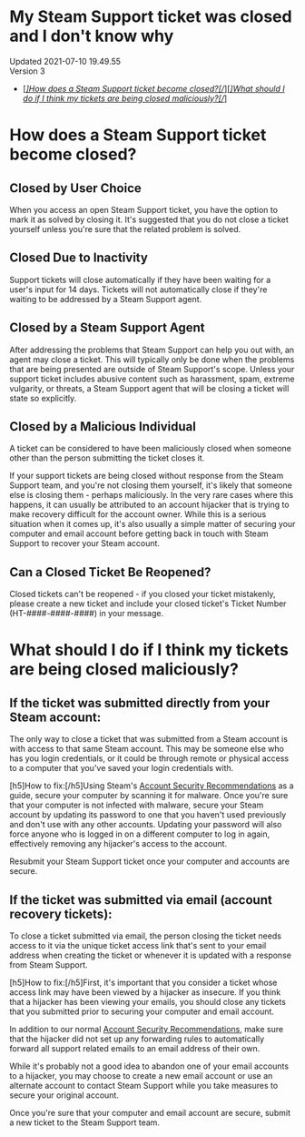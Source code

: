 # My Steam Support ticket was closed and I don't know why
Updated 2021-07-10 19.49.55  
Version 3  

* [[*]How does a Steam Support ticket become closed?[/*]](#whyclosed)[[*]What should I do if I think my tickets are being closed maliciously?[/*]](#malclosed)

  
  
# How does a Steam Support ticket become closed?
  
## Closed by User Choice
When you access an open Steam Support ticket, you have the option to mark it as solved by closing it. It's suggested that you do not close a ticket yourself unless you're sure that the related problem is solved.  
  
## Closed Due to Inactivity
Support tickets will close automatically if they have been waiting for a user's input for 14 days. Tickets will not automatically close if they're waiting to be addressed by a Steam Support agent.  
  
## Closed by a Steam Support Agent
After addressing the problems that Steam Support can help you out with, an agent may close a ticket. This will typically only be done when the problems that are being presented are outside of Steam Support's scope. Unless your support ticket includes abusive content such as harassment, spam, extreme vulgarity, or threats, a Steam Support agent that will be closing a ticket will state so explicitly.  
  
## Closed by a Malicious Individual
A ticket can be considered to have been maliciously closed when someone other than the person submitting the ticket closes it.  
  
If your support tickets are being closed without response from the Steam Support team, and you're not closing them yourself, it's likely that someone else is closing them - perhaps maliciously. In the very rare cases where this happens, it can usually be attributed to an account hijacker that is trying to make recovery difficult for the account owner. While this is a serious situation when it comes up, it's also usually a simple matter of securing your computer and email account before getting back in touch with Steam Support to recover your Steam account.  
  
## Can a Closed Ticket Be Reopened?
Closed tickets can't be reopened - if you closed your ticket mistakenly, please create a new ticket and include your closed ticket's Ticket Number (HT-####-####-####) in your message.  
  
  
# What should I do if I think my tickets are being closed maliciously?
  
## If the ticket was submitted directly from your Steam account:
The only way to close a ticket that was submitted from a Steam account is with access to that same Steam account. This may be someone else who has you login credentials, or it could be through remote or physical access to a computer that you've saved your login credentials with.  
  
[h5]How to fix:[/h5]Using Steam's [Account Security Recommendations](https://help.steampowered.com/en/faqs/view/6639-EB3C-EC79-FF60) as a guide, secure your computer by scanning it for malware. Once you're sure that your computer is not infected with malware, secure your Steam account by updating its password to one that you haven't used previously and don't use with any other accounts. Updating your password will also force anyone who is logged in on a different computer to log in again, effectively removing any hijacker's access to the account.  
  
Resubmit your Steam Support ticket once your computer and accounts are secure.  
  
## If the ticket was submitted via email (account recovery tickets):
To close a ticket submitted via email, the person closing the ticket needs access to it via the unique ticket access link that's sent to your email address when creating the ticket or whenever it is updated with a response from Steam Support.  
  
[h5]How to fix:[/h5]First, it's important that you consider a ticket whose access link may have been viewed by a hijacker as insecure. If you think that a hijacker has been viewing your emails, you should close any tickets that you submitted prior to securing your computer and email account.  
  
In addition to our normal [Account Security Recommendations](https://help.steampowered.com/en/faqs/view/6639-EB3C-EC79-FF60), make sure that the hijacker did not set up any forwarding rules to automatically forward all support related emails to an email address of their own.  
  
While it's probably not a good idea to abandon one of your email accounts to a hijacker, you may choose to create a new email account or use an alternate account to contact Steam Support while you take measures to secure your original account.  
  
Once you're sure that your computer and email account are secure, submit a new ticket to the Steam Support team.